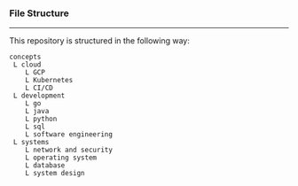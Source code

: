 ### File Structure
---
This repository is structured in the following way:
```
concepts
 L cloud
    L GCP
    L Kubernetes
    L CI/CD
 L development
    L go
    L java
    L python
    L sql
    L software engineering
 L systems
    L network and security
    L operating system
    L database
    L system design
```